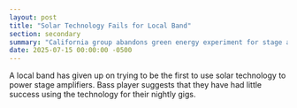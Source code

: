 ```yaml
---
layout: post
title: "Solar Technology Fails for Local Band"
section: secondary
summary: "California group abandons green energy experiment for stage amplifiers"
date: 2025-07-15 00:00:00 -0500
---
```

A local band has given up on trying to be the first to use solar technology to power stage amplifiers. Bass player suggests that they have had little success using the technology for their nightly gigs.
